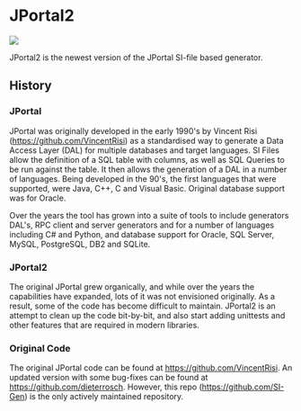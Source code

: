 # JPortal2

[<img src="https://dieterrosch.visualstudio.com/_apis/public/build/definitions/62fc2ca3-38b4-432f-8341-af383b7ba8e4/3/badge"/>](https://dieterrosch.visualstudio.com/_apis/public/build/definitions/62fc2ca3-38b4-432f-8341-af383b7ba8e4/3/badge)


JPortal2 is the newest version of the JPortal SI-file based generator.

## History
### JPortal
JPortal was originally developed in the early 1990's by Vincent Risi (https://github.com/VincentRisi) as a standardised way to generate a Data Access Layer (DAL) for multiple databases and target languages. SI Files allow the definition of a SQL table with columns, as well as SQL Queries to be run against the table. It then allows the generation of a DAL in a number of languages. Being developed in the 90's, the first languages that were supported, were Java, C++, C and Visual Basic. Original database support was for Oracle.

Over the years the tool has grown into a suite of tools to include generators DAL's, RPC client and server generators and for a number of languages including C# and Python, and database support for Oracle, SQL Server, MySQL, PostgreSQL, DB2 and SQLite.


### JPortal2

The original JPortal grew organically, and while over the years the capabilities have expanded, lots of it was not envisioned originally. As a result, some of the code has become difficult to maintain. JPortal2 is an attempt to clean up the code bit-by-bit, and also start adding unittests and other features that are required in modern libraries.

### Original Code
The original JPortal code can be found at https://github.com/VincentRisi. An updated version with some bug-fixes can be found at https://github.com/dieterrosch. However, this repo (https://github.com/SI-Gen) is the only actively maintained repository. 



